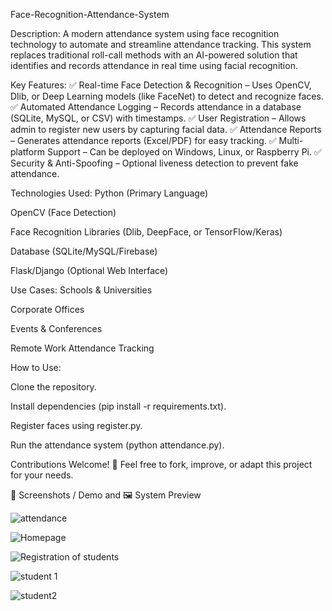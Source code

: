 Face-Recognition-Attendance-System

Description:
A modern attendance system using face recognition technology to automate and streamline attendance tracking. This system replaces traditional roll-call methods with an AI-powered solution that identifies and records attendance in real time using facial recognition.

Key Features:
✅ Real-time Face Detection & Recognition – Uses OpenCV, Dlib, or Deep Learning models (like FaceNet) to detect and recognize faces.
✅ Automated Attendance Logging – Records attendance in a database (SQLite, MySQL, or CSV) with timestamps.
✅ User Registration – Allows admin to register new users by capturing facial data.
✅ Attendance Reports – Generates attendance reports (Excel/PDF) for easy tracking.
✅ Multi-platform Support – Can be deployed on Windows, Linux, or Raspberry Pi.
✅ Security & Anti-Spoofing – Optional liveness detection to prevent fake attendance.

Technologies Used:
Python (Primary Language)

OpenCV (Face Detection)

Face Recognition Libraries (Dlib, DeepFace, or TensorFlow/Keras)

Database (SQLite/MySQL/Firebase)

Flask/Django (Optional Web Interface)

Use Cases:
Schools & Universities

Corporate Offices

Events & Conferences

Remote Work Attendance Tracking

How to Use:

Clone the repository.

Install dependencies (pip install -r requirements.txt).

Register faces using register.py.

Run the attendance system (python attendance.py).

Contributions Welcome! 🚀
Feel free to fork, improve, or adapt this project for your needs.




  📸 Screenshots / Demo and 🖼️ System Preview



![attendance](https://github.com/user-attachments/assets/68b06251-c217-4c3d-b083-44547196a78f)

![Homepage](https://github.com/user-attachments/assets/1d85f976-7676-4534-91ed-aa82c5acccf0)

![Registration of  students](https://github.com/user-attachments/assets/87b9f2ea-7427-46df-9030-e2427293988b)

![student 1](https://github.com/user-attachments/assets/3f04a260-ce25-42d3-89bb-43c83c374ad4)

![student2](https://github.com/user-attachments/assets/70b964c6-be69-4b24-a436-df097f0b9931)





